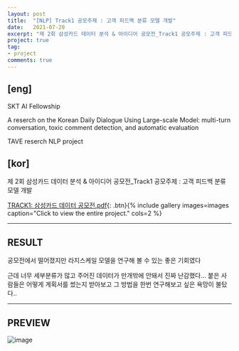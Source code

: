 ```yaml
---
layout: post
title:  "[NLP] Track1 공모주제 : 고객 피드백 분류 모델 개발"
date:   2021-07-20
excerpt: "제 2회 삼성카드 데이터 분석 & 아이디어 공모전_Track1 공모주제 : 고객 피드백 분류 모델 개발"
project: true
tag:
- project
comments: true
---
```




## [eng] 
SKT AI Fellowship 

A reserch on the Korean Daily Dialogue Using Large-scale Model: multi-turn conversation, toxic comment detection, and automatic evaluation

TAVE reserch NLP project




## [kor]

제 2회 삼성카드 데이터 분석 & 아이디어 공모전_Track1 공모주제 : 고객 피드백 분류 모델 개발


[TRACK1: 삼성카드 데이터 공모전.pdf](https://github.com/yerimoh/yerimoh.github.io/files/7026809/TRACK1_.pdf){: .btn}{% include gallery images=images caption="Click to view the entire project." cols=2 %}


---
## RESULT

공모전에서 떨어졌지만 라지스케일 모델을 연구해 볼 수 있는 좋은 기회였다
  
근데 너무 세부분류가 많고 주어진 데이터가 만개밖에 안돼서 진짜 난감했다... 
붙은 사람들은 어떻게 계획서를 썼는지 받아보고 그 방법을 한번 연구해보고 싶은 욕망이 불탔다..

  

---
## PREVIEW
![image](https://user-images.githubusercontent.com/76824611/130348104-c9497871-f72a-436f-bf89-ba8aebb614a5.png)


     

